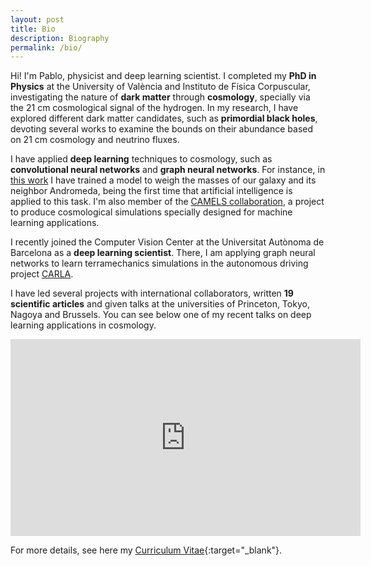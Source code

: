 ```yaml
---
layout: post
title: Bio
description: Biography
permalink: /bio/
---
```


Hi! I'm Pablo, physicist and deep learning scientist. I completed my **PhD in Physics** at the University of València and Instituto de Física Corpuscular, investigating the nature of **dark matter** through **cosmology**, specially via the 21 cm cosmological signal of the hydrogen. In my research, I have explored different dark matter candidates, such as **primordial black holes**, devoting several works to examine the bounds on their abundance based on 21 cm cosmology and neutrino fluxes.

I have applied **deep learning** techniques to cosmology, such as **convolutional neural networks** and **graph neural networks**. For instance, in [this work](https://arxiv.org/abs/2111.14874) I have trained a model to weigh the masses of our galaxy and its neighbor Andromeda, being the first time that artificial intelligence is applied to this task. I'm also member of the [CAMELS collaboration](https://www.camel-simulations.org/), a project to produce cosmological simulations specially designed for machine learning applications.

I recently joined the Computer Vision Center at the Universitat Autònoma de Barcelona as a **deep learning scientist**. There, I am applying graph neural networks to learn terramechanics simulations in the autonomous driving project [CARLA](https://carla.org/).

I have led several projects with international collaborators, written **19 scientific articles** and given talks at the universities of Princeton, Tokyo, Nagoya and Brussels. You can see below one of my recent talks on deep learning applications in cosmology.

<iframe width="560" height="315" src="https://www.youtube.com/embed/07k2JH6c0lE" title="YouTube video player" frameborder="0" allow="accelerometer; autoplay; clipboard-write; encrypted-media; gyroscope; picture-in-picture" allowfullscreen></iframe>

For more details, see here my [Curriculum Vitae](/pablovd_cv.pdf){:target="_blank"}.

<!--
<img src="/images/Garbi.png" style="max-width:50%"/>
-->
